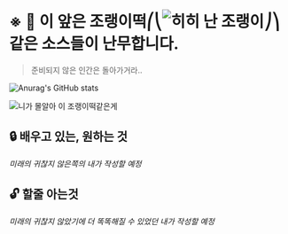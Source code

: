 # ※ 🚨 이 앞은 조랭이떡⎛⎝![히히 난 조랭이](https://cdn.discordapp.com/emojis/768100761812205579.png?v=1)⎠⎞같은 소스들이 난무합니다.

> 준비되지 않은 인간은 돌아가거라..


![Anurag's GitHub stats](https://github-readme-stats.vercel.app/api?username=PleahMaCaka&show_icons=true&theme=dark)

![니가 몰알아 이 조랭이떡같은게](https://cdn.discordapp.com/attachments/537578464153174016/842100056940478494/21411ua361l143q9xw1q.png)

## 🔒 배우고 있는, 원하는 것

*미래의 귀찮지 않은쪽의 내가 작성할 예정*

## 🔓 할줄 아는것

*미래의 귀찮지 않았기에 더 똑똑해질 수 있었던 내가 작성할 예정*


